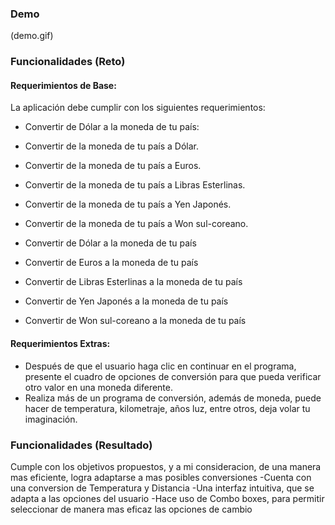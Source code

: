 ### Demo
(demo.gif)

### Funcionalidades (Reto)

#### Requerimientos de Base:

La aplicación debe cumplir con los siguientes requerimientos:

- Convertir de Dólar a la moneda de tu país:
- Convertir de la moneda de tu país a Dólar.
- Convertir de la moneda de tu país a Euros.
- Convertir de la moneda de tu país a Libras Esterlinas.
- Convertir de la moneda de tu país a Yen Japonés.
- Convertir de la moneda de tu país a Won sul-coreano.

- Convertir de Dólar a la moneda de tu país
- Convertir de Euros a la moneda de tu país
- Convertir de Libras Esterlinas a la moneda de tu país
- Convertir de Yen Japonés a la moneda de tu país
- Convertir de Won sul-coreano a la moneda de tu país

#### Requerimientos Extras:

- Después de que el usuario haga clic en continuar en el programa, presente el cuadro de opciones de conversión para que pueda verificar otro valor en una moneda diferente.
- Realiza más de un programa de conversión, además de moneda, puede hacer de temperatura, kilometraje, años luz, entre otros, deja volar tu imaginación.

### Funcionalidades (Resultado)

Cumple con los objetivos propuestos, y a mi consideracion, de una manera mas eficiente, logra adaptarse a mas posibles conversiones
-Cuenta con una conversion de Temperatura y Distancia
-Una interfaz intuitiva, que se adapta a las opciones del usuario
-Hace uso de Combo boxes, para permitir seleccionar de manera mas eficaz las opciones de cambio
